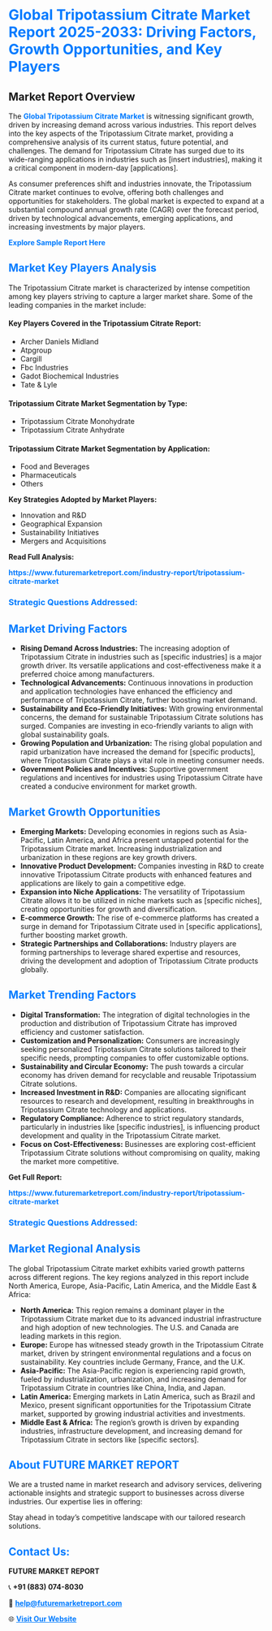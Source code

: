 <h1 style="color: #007BFF;">Global Tripotassium Citrate Market Report 2025-2033: Driving Factors, Growth Opportunities, and Key Players</h1>

<section id="overview">
<h2>Market Report Overview</h2>
<p>The <a href="https://www.futuremarketreport.com/industry-report/tripotassium-citrate-market" style="color: #007BFF; text-decoration: none;"><strong>Global Tripotassium Citrate Market</strong></a> is witnessing significant growth, driven by increasing demand across various industries. This report delves into the key aspects of the Tripotassium Citrate market, providing a comprehensive analysis of its current status, future potential, and challenges. The demand for Tripotassium Citrate has surged due to its wide-ranging applications in industries such as [insert industries], making it a critical component in modern-day [applications].</p>
<p>As consumer preferences shift and industries innovate, the Tripotassium Citrate market continues to evolve, offering both challenges and opportunities for stakeholders. The global market is expected to expand at a substantial compound annual growth rate (CAGR) over the forecast period, driven by technological advancements, emerging applications, and increasing investments by major players.</p>
</section>

<section id="overview">
<p><a href="https://www.futuremarketreport.com/request-sample/reportId=30337" style="color: #007BFF; text-decoration: none;"><strong>Explore Sample Report Here</strong></a></p>
</section>

<section id="key-players">
<h2 style="color: #007BFF;">Market Key Players Analysis</h2>
<p>The Tripotassium Citrate market is characterized by intense competition among key players striving to capture a larger market share. Some of the leading companies in the market include:</p>
<h4>Key Players Covered in the Tripotassium Citrate Report:</h4>
<ul><li>Archer Daniels Midland</li><li>Atpgroup</li><li>Cargill</li><li>Fbc Industries</li><li>Gadot Biochemical Industries</li><li>Tate &amp; Lyle</li></ul>
<h4>Tripotassium Citrate Market Segmentation by Type:</h4>
<ul><li>Tripotassium Citrate Monohydrate</li><li>Tripotassium Citrate Anhydrate</li></ul>

<h4>Tripotassium Citrate Market Segmentation by Application:</h4>
<ul><li>Food and Beverages</li><li>Pharmaceuticals</li><li>Others</li></ul>
<p><strong>Key Strategies Adopted by Market Players:</strong></p>
<ul>
<li>Innovation and R&D</li>
<li>Geographical Expansion</li>
<li>Sustainability Initiatives</li>
<li>Mergers and Acquisitions</li>
</ul>
</section>

<section>
<p><strong>Read Full Analysis: </strong></p><a href="https://www.futuremarketreport.com/industry-report/tripotassium-citrate-market" style="color: #007BFF; text-decoration: none;"><strong>https://www.futuremarketreport.com/industry-report/tripotassium-citrate-market</strong></a>
<h3 style="color: #007BFF;">Strategic Questions Addressed:</h3>
</section>

<section id="driving-factors">
<h2 style="color: #007BFF;">Market Driving Factors</h2>
<ul>
<li><strong>Rising Demand Across Industries:</strong> The increasing adoption of Tripotassium Citrate in industries such as [specific industries] is a major growth driver. Its versatile applications and cost-effectiveness make it a preferred choice among manufacturers.</li>
<li><strong>Technological Advancements:</strong> Continuous innovations in production and application technologies have enhanced the efficiency and performance of Tripotassium Citrate, further boosting market demand.</li>
<li><strong>Sustainability and Eco-Friendly Initiatives:</strong> With growing environmental concerns, the demand for sustainable Tripotassium Citrate solutions has surged. Companies are investing in eco-friendly variants to align with global sustainability goals.</li>
<li><strong>Growing Population and Urbanization:</strong> The rising global population and rapid urbanization have increased the demand for [specific products], where Tripotassium Citrate plays a vital role in meeting consumer needs.</li>
<li><strong>Government Policies and Incentives:</strong> Supportive government regulations and incentives for industries using Tripotassium Citrate have created a conducive environment for market growth.</li>
</ul>
</section>

<section id="growth-opportunities">
<h2 style="color: #007BFF;">Market Growth Opportunities</h2>
<ul>
<li><strong>Emerging Markets:</strong> Developing economies in regions such as Asia-Pacific, Latin America, and Africa present untapped potential for the Tripotassium Citrate market. Increasing industrialization and urbanization in these regions are key growth drivers.</li>
<li><strong>Innovative Product Development:</strong> Companies investing in R&D to create innovative Tripotassium Citrate products with enhanced features and applications are likely to gain a competitive edge.</li>
<li><strong>Expansion into Niche Applications:</strong> The versatility of Tripotassium Citrate allows it to be utilized in niche markets such as [specific niches], creating opportunities for growth and diversification.</li>
<li><strong>E-commerce Growth:</strong> The rise of e-commerce platforms has created a surge in demand for Tripotassium Citrate used in [specific applications], further boosting market growth.</li>
<li><strong>Strategic Partnerships and Collaborations:</strong> Industry players are forming partnerships to leverage shared expertise and resources, driving the development and adoption of Tripotassium Citrate products globally.</li>
</ul>
</section>

<section id="trending-factors">
<h2 style="color: #007BFF;">Market Trending Factors</h2>
<ul>
<li><strong>Digital Transformation:</strong> The integration of digital technologies in the production and distribution of Tripotassium Citrate has improved efficiency and customer satisfaction.</li>
<li><strong>Customization and Personalization:</strong> Consumers are increasingly seeking personalized Tripotassium Citrate solutions tailored to their specific needs, prompting companies to offer customizable options.</li>
<li><strong>Sustainability and Circular Economy:</strong> The push towards a circular economy has driven demand for recyclable and reusable Tripotassium Citrate solutions.</li>
<li><strong>Increased Investment in R&D:</strong> Companies are allocating significant resources to research and development, resulting in breakthroughs in Tripotassium Citrate technology and applications.</li>
<li><strong>Regulatory Compliance:</strong> Adherence to strict regulatory standards, particularly in industries like [specific industries], is influencing product development and quality in the Tripotassium Citrate market.</li>
<li><strong>Focus on Cost-Effectiveness:</strong> Businesses are exploring cost-efficient Tripotassium Citrate solutions without compromising on quality, making the market more competitive.</li>
</ul>
</section>

<section>
<p><strong>Get Full Report: </strong></p><a href="https://www.futuremarketreport.com/industry-report/tripotassium-citrate-market" style="color: #007BFF; text-decoration: none;"><strong>https://www.futuremarketreport.com/industry-report/tripotassium-citrate-market</strong></a>
<h3 style="color: #007BFF;">Strategic Questions Addressed:</h3>
</section>


<section id="regional-analysis">
<h2 style="color: #007BFF;">Market Regional Analysis</h2>
<p>The global Tripotassium Citrate market exhibits varied growth patterns across different regions. The key regions analyzed in this report include North America, Europe, Asia-Pacific, Latin America, and the Middle East & Africa:</p>
<ul>
<li><strong>North America:</strong> This region remains a dominant player in the Tripotassium Citrate market due to its advanced industrial infrastructure and high adoption of new technologies. The U.S. and Canada are leading markets in this region.</li>
<li><strong>Europe:</strong> Europe has witnessed steady growth in the Tripotassium Citrate market, driven by stringent environmental regulations and a focus on sustainability. Key countries include Germany, France, and the U.K.</li>
<li><strong>Asia-Pacific:</strong> The Asia-Pacific region is experiencing rapid growth, fueled by industrialization, urbanization, and increasing demand for Tripotassium Citrate in countries like China, India, and Japan.</li>
<li><strong>Latin America:</strong> Emerging markets in Latin America, such as Brazil and Mexico, present significant opportunities for the Tripotassium Citrate market, supported by growing industrial activities and investments.</li>
<li><strong>Middle East & Africa:</strong> The region’s growth is driven by expanding industries, infrastructure development, and increasing demand for Tripotassium Citrate in sectors like [specific sectors].</li>
</ul>
</section>

<footer>
<h2 style="color: #007BFF;">About FUTURE MARKET REPORT</h2>
<p>We are a trusted name in market research and advisory services, delivering actionable insights and strategic support to businesses across diverse industries. Our expertise lies in offering:</p>

<p>Stay ahead in today’s competitive landscape with our tailored research solutions.</p>

<h2 style="color: #007BFF;">Contact Us:</h2>
<p><strong>FUTURE MARKET REPORT</strong></p>
<p>📞 <strong>+91 (883) 074-8030</strong></p>
<p>📧 <strong><a href="mailto:help@futuremarketreport.com" style="color: #007BFF;">help@futuremarketreport.com</a></strong></p>
<p>🌐 <strong><a href="https://www.futuremarketreport.com/" style="color: #007BFF;">Visit Our Website</a></strong></p>
</footer>